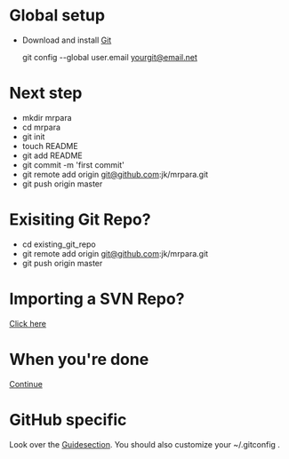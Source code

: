 # Global setup
* Download and install [Git](http://git-scm.com/download)
	
    git config --global user.email yourgit@email.net

# Next step
* mkdir mrpara
* cd mrpara
* git init
* touch README
* git add README
* git commit -m 'first commit'
* git remote add origin git@github.com:jk/mrpara.git
* git push origin master

# Exisiting Git Repo?
* cd existing_git_repo
* git remote add origin git@github.com:jk/mrpara.git
* git push origin master

# Importing a SVN Repo?
[Click here](http://github.com/jk/mrpara/imports/new)

# When you're done
[Continue](http://github.com/jk/mrpara/tree/master)

# GitHub specific
Look over the [Guidesection](http://github.com/guides/Home). You should also customize your ~/.gitconfig .